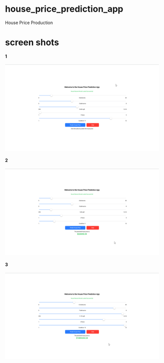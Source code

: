 # house_price_prediction_app

House Price Production

# screen shots

#### 1
![Screenshot (1)](screenshots/house_price_1.png)
#### 2
![Screenshot (1)](screenshots/house_price_2.png)
#### 3
![Screenshot (1)](screenshots/house_price_3.png)